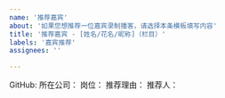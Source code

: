 ```yaml
---
name: '推荐嘉宾'
about: '如果您想推荐一位嘉宾录制播客，请选择本条模板填写内容'
title: '推荐嘉宾 - [姓名/花名/昵称]（栏目）'
labels: '嘉宾推荐'
assignees: ''

---
```


<!-- 
关于标题的说明：
1. 推荐格式为"推荐嘉宾 - " + 推荐人的姓名/花名/昵称 + "（栏目）"，栏目可省略；
例如： "推荐嘉宾 - 张三（个人成长系列）"、"推荐嘉宾 - 李四"。

2. 目前已有栏目：
- 个人成长系列
- 开源岗位系列
- 番外篇
最新栏目设置请移步 https://github.com/opensource-f2f/episode#episode 查看。
 -->

<!-- 请参考 https://github.com/opensource-f2f/episode/issues/3 填写 -->

GitHub: 
所在公司：
岗位：
推荐理由：
推荐人：
